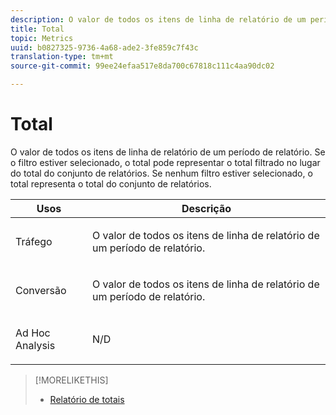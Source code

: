 ```yaml
---
description: O valor de todos os itens de linha de relatório de um período de relatório. Se o filtro estiver selecionado, o total pode representar o total filtrado no lugar do total do conjunto de relatórios. Se nenhum filtro estiver selecionado, o total representa o total do conjunto de relatórios.
title: Total
topic: Metrics
uuid: b0827325-9736-4a68-ade2-3fe859c7f43c
translation-type: tm+mt
source-git-commit: 99ee24efaa517e8da700c67818c111c4aa90dc02

---
```



# Total

O valor de todos os itens de linha de relatório de um período de relatório. Se o filtro estiver selecionado, o total pode representar o total filtrado no lugar do total do conjunto de relatórios. Se nenhum filtro estiver selecionado, o total representa o total do conjunto de relatórios.

<table id="table_0A2D5F3C927C42E583E8FD51240F2C86"> 
 <thead> 
  <tr> 
   <th colname="col1" class="entry"> Usos </th> 
   <th colname="col2" class="entry"> Descrição </th> 
  </tr> 
 </thead>
 <tbody> 
  <tr> 
   <td colname="col1"> <p>Tráfego </p> </td> 
   <td colname="col2"> <p>O valor de todos os itens de linha de relatório de um período de relatório. </p> </td> 
  </tr> 
  <tr> 
   <td colname="col1"> <p>Conversão </p> </td> 
   <td colname="col2"> <p>O valor de todos os itens de linha de relatório de um período de relatório. </p> </td> 
  </tr> 
  <tr> 
   <td colname="col1"> <p>Ad Hoc Analysis </p> </td> 
   <td colname="col2"> <p>N/D </p> </td> 
  </tr> 
 </tbody> 
</table>

>[!MORELIKETHIS]
>
>* [Relatório de totais](/help/components/c-variables/dimensionslist/reports-totals.md)

